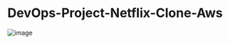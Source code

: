 # DevOps-Project-Netflix-Clone-Aws
![image](https://github.com/user-attachments/assets/84dc7e84-a7b1-416e-8101-622605704b3b)
